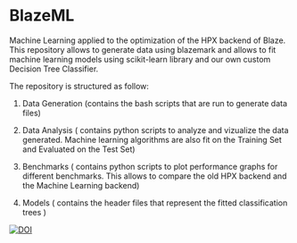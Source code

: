 # BlazeML
Machine Learning applied to the optimization of the HPX backend of Blaze. This repository allows to generate data using blazemark and allows to fit machine learning models using scikit-learn library and our own custom Decision Tree Classifier.

The repository is structured as follow:

1. Data Generation (contains the bash scripts that are run to generate data files)

1. Data Analysis ( contains python scripts to analyze and vizualize the data generated. Machine learning algorithms are also fit on the Training Set and Evaluated on the Test Set)

1. Benchmarks ( contains python scripts to plot performance graphs for different benchmarks. This allows to compare the old HPX backend and the Machine Learning backend)

1. Models ( contains the header files that represent the fitted classification trees )


[![DOI](https://zenodo.org/badge/197469579.svg)](https://zenodo.org/badge/latestdoi/197469579)
